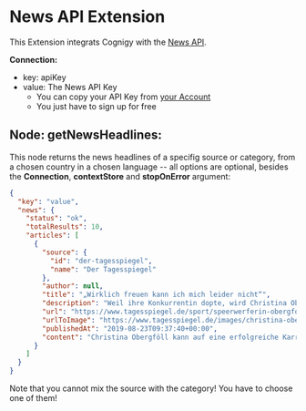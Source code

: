 # News API Extension

This Extension integrats Cognigy with the [News API](https://newsapi.org/).

**Connection:**

- key: apiKey
- value: The News API Key
    - You can copy your API Key from [your Account](https://newsapi.org/account)
    - You just have to sign up for free


## Node: getNewsHeadlines: 

This node returns the news headlines of a specifig source or category, from a chosen country in a chosen language -- all options are optional, besides the **Connection**, **contextStore** and **stopOnError** argument: 

```json
{
  "key": "value",
  "news": {
    "status": "ok",
    "totalResults": 10,
    "articles": [
      {
        "source": {
          "id": "der-tagesspiegel",
          "name": "Der Tagesspiegel"
        },
        "author": null,
        "title": "„Wirklich freuen kann ich mich leider nicht“",
        "description": "Weil ihre Konkurrentin dopte, wird Christina Obergföll elf Jahre später olympisches Silber verliehen. Erste Zweifel kamen ihr bereits im damaligen Wettkampf.",
        "url": "https://www.tagesspiegel.de/sport/speerwerferin-obergfoell-erhaelt-nachtraeglich-silber-wirklich-freuen-kann-ich-mich-leider-nicht/24933968.html",
        "urlToImage": "https://www.tagesspiegel.de/images/christina-obergfoell/24934000/1-format530.jpg",
        "publishedAt": "2019-08-23T09:37:40+00:00",
        "content": "Christina Obergföll kann auf eine erfolgreiche Karriere zurückblicken. Bei den Weltmeisterschaften 2013 in Moskau holte die Speerwerferin die Goldmedaille, zwei weitere Male gewann sie Silber. Außerdem gab es da noch diesen dritten Platz bei den Olympischen S… [+2940 chars]"
      }
    ]
  }
}
```

Note that you cannot mix the source with the category! You have to choose one of them!
